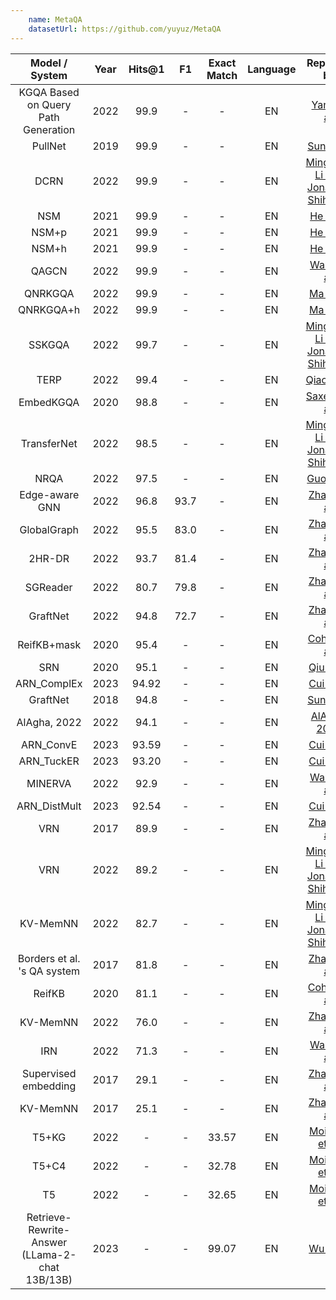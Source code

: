 ```yaml
---
    name: MetaQA
    datasetUrl: https://github.com/yuyuz/MetaQA
---
```


|                 Model / System                 | Year | Hits@1  |   F1    | Exact Match | Language |                                    Reported by                                     |
|:----------------------------------------------:|:----:|:-------:|:-------:|:-----------:|:--------:|:----------------------------------------------------------------------------------:|
|      KGQA Based on Query Path Generation       | 2022 |  99.9   |    -    |      -      |    EN    |   [Yang et al.](https://link.springer.com/chapter/10.1007/978-3-031-10983-6_12)    |
|                    PullNet                     | 2019 |  99.9   |    -    |      -      |    EN    |                  [Sun et al.](https://arxiv.org/pdf/1904.09537.pdf)                |
|                      DCRN                      | 2022 |  99.9   |    -    |      -      |    EN    |     [Mingchen Li and Jonathan Shihao Ji](https://arxiv.org/pdf/2204.10194.pdf)     |
|                      NSM                       | 2021 |  99.9   |    -    |      -      |    EN    |                 [He et al.](https://arxiv.org/pdf/2101.03737.pdf)                  |
|                     NSM+p                      | 2021 |  99.9   |    -    |      -      |    EN    |                 [He et al.](https://arxiv.org/pdf/2101.03737.pdf)                  |
|                     NSM+h                      | 2021 |  99.9   |    -    |      -      |    EN    |                 [He et al.](https://arxiv.org/pdf/2101.03737.pdf)                  |
|                     QAGCN                      | 2022 |  99.9   |    -    |      -      |    EN    |                [Wang et al.](https://arxiv.org/pdf/2206.01818.pdf)                 |
|                    QNRKGQA                     | 2022 |  99.9   |    -    |      -      |    EN    |    [Ma et al.](https://link.springer.com/chapter/10.1007/978-3-031-10983-6_11)     |
|                   QNRKGQA+h                    | 2022 |  99.9   |    -    |      -      |    EN    |    [Ma et al.](https://link.springer.com/chapter/10.1007/978-3-031-10983-6_11)     |
|                     SSKGQA                     | 2022 |  99.7   |    -    |      -      |    EN    |     [Mingchen Li and Jonathan Shihao Ji](https://arxiv.org/pdf/2204.10194.pdf)     |
|                      TERP                      | 2022 |  99.4   |    -    |      -      |    EN    |           [Qiao et al.](https://aclanthology.org/2022.coling-1.156.pdf)            |
|                   EmbedKGQA                    | 2020 |  98.8   |    -    |      -      |    EN    |          [Saxena et al.](https://aclanthology.org/2020.acl-main.412.pdf)           |
|                  TransferNet                   | 2022 |  98.5   |    -    |      -      |    EN    |     [Mingchen Li and Jonathan Shihao Ji](https://arxiv.org/pdf/2204.10194.pdf)     |
|                      NRQA                      | 2022 |  97.5   |    -    |      -      |    EN    | [Guo et al.](https://link.springer.com/content/pdf/10.1007/s10489-022-03927-0.pdf) |
|                 Edge-aware GNN                 | 2022 |  96.8   |  93.7   |      -      |    EN    |    [Zhang et al.](https://downloads.hindawi.com/journals/cin/2022/4734179.pdf)     |
|                  GlobalGraph                   | 2022 |  95.5   |  83.0   |      -      |    EN    |    [Zhang et al.](https://downloads.hindawi.com/journals/cin/2022/4734179.pdf)     |
|                     2HR-DR                     | 2022 |  93.7   |  81.4   |      -      |    EN    |    [Zhang et al.](https://downloads.hindawi.com/journals/cin/2022/4734179.pdf)     |
|                    SGReader                    | 2022 |  80.7   |  79.8   |      -      |    EN    |    [Zhang et al.](https://downloads.hindawi.com/journals/cin/2022/4734179.pdf)     |
|                    GraftNet                    | 2022 |  94.8   |  72.7   |      -      |    EN    |    [Zhang et al.](https://downloads.hindawi.com/journals/cin/2022/4734179.pdf)     |
|                  ReifKB+mask                   | 2020 |  95.4   |    -    |      -      |    EN    |                [Cohen et al.](https://arxiv.org/pdf/2002.06115.pdf)                |
|                      SRN                       | 2020 |  95.1   |    -    |      -      |    EN    |            [Qiu et al.](https://dl.acm.org/doi/10.1145/3336191.3371812)            |
|                  ARN_ComplEx                   | 2023 |  94.92  |    -    |      -      |    EN    |                 [Cui et al.](https://www.sciencedirect.com/science/article/abs/pii/S0020025522013317)                  |
|                    GraftNet                    | 2018 |  94.8   |    -    |      -      |    EN    |                [Sun et al.](https://aclanthology.org/D18-1455.pdf)                 |   
|                  AlAgha, 2022                  | 2022 |  94.1   |    -    |      -      |    EN    |    [AlAgha, 2022](https://ieeexplore.ieee.org/stamp/stamp.jsp?arnumber=9834917)    |
|                   ARN_ConvE                    | 2023 |  93.59  |    -    |      -      |    EN    |                 [Cui et al.](https://www.sciencedirect.com/science/article/abs/pii/S0020025522013317)                  |
|                   ARN_TuckER                   | 2023 |  93.20  |    -    |      -      |    EN    |                 [Cui et al.](https://www.sciencedirect.com/science/article/abs/pii/S0020025522013317)                  |
|                    MINERVA                     | 2022 |  92.9   |    -    |      -      |    EN    |                [Wang et al.](https://arxiv.org/pdf/2206.01818.pdf)                 |
|                  ARN_DistMult                  | 2023 |  92.54  |    -    |      -      |    EN    |                 [Cui et al.](https://www.sciencedirect.com/science/article/abs/pii/S0020025522013317)                  |
|                      VRN                       | 2017 |  89.9   |    -    |      -      |    EN    |                [Zhang et al.](https://arxiv.org/pdf/1709.04071.pdf)                |
|                      VRN                       | 2022 |  89.2   |    -    |      -      |    EN    |     [Mingchen Li and Jonathan Shihao Ji](https://arxiv.org/pdf/2204.10194.pdf)     |
|                    KV-MemNN                    | 2022 |  82.7   |    -    |      -      |    EN    |     [Mingchen Li and Jonathan Shihao Ji](https://arxiv.org/pdf/2204.10194.pdf)     |
|          Borders et al. 's QA system           | 2017 |  81.8   |    -    |      -      |    EN    |                [Zhang et al.](https://arxiv.org/pdf/1709.04071.pdf)                |
|                     ReifKB                     | 2020 |  81.1   |    -    |      -      |    EN    |                [Cohen et al.](https://arxiv.org/pdf/2002.06115.pdf)                |
|                    KV-MemNN                    | 2022 |  76.0   |    -    |      -      |    EN    |    [Zhang et al.](https://downloads.hindawi.com/journals/cin/2022/4734179.pdf)     |
|                      IRN                       | 2022 |  71.3   |    -    |      -      |    EN    |                [Wang et al.](https://arxiv.org/pdf/2206.01818.pdf)                 |
|              Supervised embedding              | 2017 |  29.1   |    -    |      -      |    EN    |                [Zhang et al.](https://arxiv.org/pdf/1709.04071.pdf)                |
|                    KV-MemNN                    | 2017 |  25.1   |    -    |      -      |    EN    |                [Zhang et al.](https://arxiv.org/pdf/1709.04071.pdf)                |
|                     T5+KG                      | 2022 |    -    |    -    |    33.57    |    EN    |               [Moiseev et al.](https://arxiv.org/pdf/2205.08184.pdf)               |
|                     T5+C4                      | 2022 |    -    |    -    |    32.78    |    EN    |               [Moiseev et al.](https://arxiv.org/pdf/2205.08184.pdf)               |
|                       T5                       | 2022 |    -    |    -    |    32.65    |    EN    |               [Moiseev et al.](https://arxiv.org/pdf/2205.08184.pdf)               |
| Retrieve-Rewrite-Answer (LLama-2-chat 13B/13B) | 2023 | - | - |    99.07    |    EN    |                     [Wu et al.](https://arxiv.org/pdf/2309.11206)                     |
